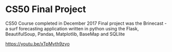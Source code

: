 # CS50 Final Project
CS50 Course completed in December 2017 Final project was the Brinecast - a surf forecasting application written in python using the Flask, BeautifulSoup, Pandas, Matplotlib, BaseMap and SQLlite

https://youtu.be/xTpMyth9zyo

